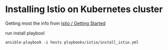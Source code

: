 # Installing Istio on Kubernetes cluster

Getting most the info from [Istio / Getting Started](https://istio.io/latest/docs/setup/getting-started/)


run install playbool

`ansible-playbook -i hosts playbooks/istio/install_istio.yml`



